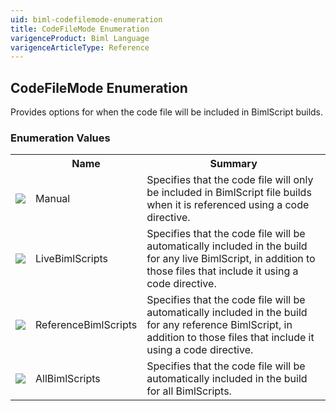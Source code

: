 ```yaml
---
uid: biml-codefilemode-enumeration
title: CodeFileMode Enumeration
varigenceProduct: Biml Language
varigenceArticleType: Reference
---
```


## CodeFileMode Enumeration<div class="LanguageSummary"><div class ="SummaryItem">Provides options for when the code file will be included in BimlScript builds.</div></div><div class="EnumValueGroup">### Enumeration Values<table id="EnumValue" class="MemberList"><tbody><tr><th class="MemberTypeIconColumnHeader">&nbsp;</th><th class="MemberNameColumnHeader">Name</th><th class="MemberSummaryColumnHeader">Summary</th></tr><tr class="cd0"><td align="center" class="MemberTypeIcon"><img src="enumValue.png"></img></td><td class="MemberName">Manual</td><td class="MemberSummary"><div class ="SummaryItem">Specifies that the code file will only be included in BimlScript file builds when it is referenced using a code directive.</div></td></tr><tr class="cd1"><td align="center" class="MemberTypeIcon"><img src="enumValue.png"></img></td><td class="MemberName">LiveBimlScripts</td><td class="MemberSummary"><div class ="SummaryItem">Specifies that the code file will be automatically included in the build for any live BimlScript, in addition to those files that include it using a code directive.</div></td></tr><tr class="cd0"><td align="center" class="MemberTypeIcon"><img src="enumValue.png"></img></td><td class="MemberName">ReferenceBimlScripts</td><td class="MemberSummary"><div class ="SummaryItem">Specifies that the code file will be automatically included in the build for any reference BimlScript, in addition to those files that include it using a code directive.</div></td></tr><tr class="cd1"><td align="center" class="MemberTypeIcon"><img src="enumValue.png"></img></td><td class="MemberName">AllBimlScripts</td><td class="MemberSummary"><div class ="SummaryItem">Specifies that the code file will be automatically included in the build for all BimlScripts.</div></td></tr></tbody></table></div>